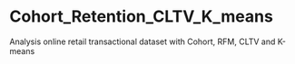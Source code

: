 # Cohort_Retention_CLTV_K_means
Analysis online retail transactional dataset with Cohort, RFM, CLTV and K-means
